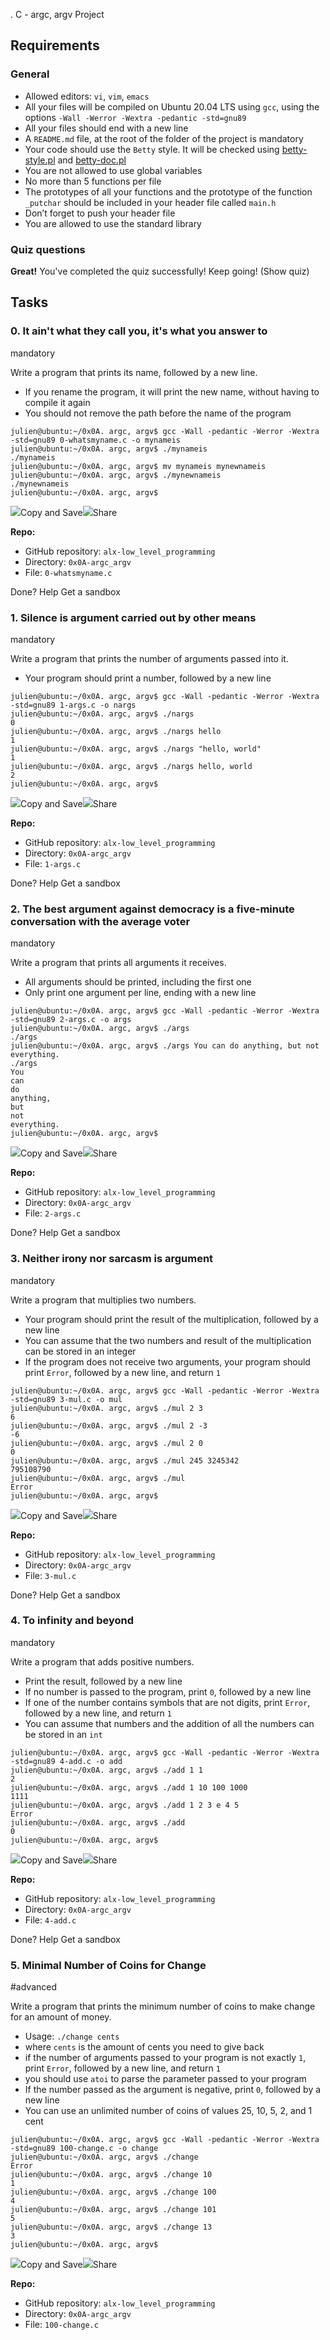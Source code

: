 . C - argc, argv Project


## Requirements

### General

-   Allowed editors:  `vi`,  `vim`,  `emacs`
-   All your files will be compiled on Ubuntu 20.04 LTS using  `gcc`, using the options  `-Wall -Werror -Wextra -pedantic -std=gnu89`
-   All your files should end with a new line
-   A  `README.md`  file, at the root of the folder of the project is mandatory
-   Your code should use the  `Betty`  style. It will be checked using  [betty-style.pl](https://github.com/holbertonschool/Betty/blob/master/betty-style.pl "betty-style.pl")  and  [betty-doc.pl](https://github.com/holbertonschool/Betty/blob/master/betty-doc.pl "betty-doc.pl")
-   You are not allowed to use global variables
-   No more than 5 functions per file
-   The prototypes of all your functions and the prototype of the function  `_putchar`  should be included in your header file called  `main.h`
-   Don’t forget to push your header file
-   You are allowed to use the standard library

### Quiz questions

**Great!**  You've completed the quiz successfully! Keep going!  (Show quiz)

## Tasks

### 0. It ain't what they call you, it's what you answer to

mandatory

Write a program that prints its name, followed by a new line.

-   If you rename the program, it will print the new name, without having to compile it again
-   You should not remove the path before the name of the program

```
julien@ubuntu:~/0x0A. argc, argv$ gcc -Wall -pedantic -Werror -Wextra -std=gnu89 0-whatsmyname.c -o mynameis
julien@ubuntu:~/0x0A. argc, argv$ ./mynameis 
./mynameis
julien@ubuntu:~/0x0A. argc, argv$ mv mynameis mynewnameis
julien@ubuntu:~/0x0A. argc, argv$ ./mynewnameis 
./mynewnameis
julien@ubuntu:~/0x0A. argc, argv$ 

```

![](https://storage.googleapis.com/pieces-web-extensions-cdn/pieces.png)Copy and Save![](https://storage.googleapis.com/pieces-web-extensions-cdn/link.png)Share

**Repo:**

-   GitHub repository:  `alx-low_level_programming`
-   Directory:  `0x0A-argc_argv`
-   File:  `0-whatsmyname.c`

Done?  Help  Get a sandbox

### 1. Silence is argument carried out by other means

mandatory

Write a program that prints the number of arguments passed into it.

-   Your program should print a number, followed by a new line

```
julien@ubuntu:~/0x0A. argc, argv$ gcc -Wall -pedantic -Werror -Wextra -std=gnu89 1-args.c -o nargs
julien@ubuntu:~/0x0A. argc, argv$ ./nargs 
0
julien@ubuntu:~/0x0A. argc, argv$ ./nargs hello
1
julien@ubuntu:~/0x0A. argc, argv$ ./nargs "hello, world"
1
julien@ubuntu:~/0x0A. argc, argv$ ./nargs hello, world
2
julien@ubuntu:~/0x0A. argc, argv$ 

```

![](https://storage.googleapis.com/pieces-web-extensions-cdn/pieces.png)Copy and Save![](https://storage.googleapis.com/pieces-web-extensions-cdn/link.png)Share

**Repo:**

-   GitHub repository:  `alx-low_level_programming`
-   Directory:  `0x0A-argc_argv`
-   File:  `1-args.c`

Done?  Help  Get a sandbox

### 2. The best argument against democracy is a five-minute conversation with the average voter

mandatory

Write a program that prints all arguments it receives.

-   All arguments should be printed, including the first one
-   Only print one argument per line, ending with a new line

```
julien@ubuntu:~/0x0A. argc, argv$ gcc -Wall -pedantic -Werror -Wextra -std=gnu89 2-args.c -o args
julien@ubuntu:~/0x0A. argc, argv$ ./args 
./args
julien@ubuntu:~/0x0A. argc, argv$ ./args You can do anything, but not everything.
./args
You
can
do
anything,
but
not
everything.
julien@ubuntu:~/0x0A. argc, argv$ 

```

![](https://storage.googleapis.com/pieces-web-extensions-cdn/pieces.png)Copy and Save![](https://storage.googleapis.com/pieces-web-extensions-cdn/link.png)Share

**Repo:**

-   GitHub repository:  `alx-low_level_programming`
-   Directory:  `0x0A-argc_argv`
-   File:  `2-args.c`

Done?  Help  Get a sandbox

### 3. Neither irony nor sarcasm is argument

mandatory

Write a program that multiplies two numbers.

-   Your program should print the result of the multiplication, followed by a new line
-   You can assume that the two numbers and result of the multiplication can be stored in an integer
-   If the program does not receive two arguments, your program should print  `Error`, followed by a new line, and return  `1`

```
julien@ubuntu:~/0x0A. argc, argv$ gcc -Wall -pedantic -Werror -Wextra -std=gnu89 3-mul.c -o mul
julien@ubuntu:~/0x0A. argc, argv$ ./mul 2 3
6
julien@ubuntu:~/0x0A. argc, argv$ ./mul 2 -3
-6
julien@ubuntu:~/0x0A. argc, argv$ ./mul 2 0
0
julien@ubuntu:~/0x0A. argc, argv$ ./mul 245 3245342
795108790
julien@ubuntu:~/0x0A. argc, argv$ ./mul
Error
julien@ubuntu:~/0x0A. argc, argv$ 

```

![](https://storage.googleapis.com/pieces-web-extensions-cdn/pieces.png)Copy and Save![](https://storage.googleapis.com/pieces-web-extensions-cdn/link.png)Share

**Repo:**

-   GitHub repository:  `alx-low_level_programming`
-   Directory:  `0x0A-argc_argv`
-   File:  `3-mul.c`

Done?  Help  Get a sandbox

### 4. To infinity and beyond

mandatory

Write a program that adds positive numbers.

-   Print the result, followed by a new line
-   If no number is passed to the program, print  `0`, followed by a new line
-   If one of the number contains symbols that are not digits, print  `Error`, followed by a new line, and return  `1`
-   You can assume that numbers and the addition of all the numbers can be stored in an  `int`

```
julien@ubuntu:~/0x0A. argc, argv$ gcc -Wall -pedantic -Werror -Wextra -std=gnu89 4-add.c -o add
julien@ubuntu:~/0x0A. argc, argv$ ./add 1 1
2
julien@ubuntu:~/0x0A. argc, argv$ ./add 1 10 100 1000
1111
julien@ubuntu:~/0x0A. argc, argv$ ./add 1 2 3 e 4 5
Error
julien@ubuntu:~/0x0A. argc, argv$ ./add
0
julien@ubuntu:~/0x0A. argc, argv$ 

```

![](https://storage.googleapis.com/pieces-web-extensions-cdn/pieces.png)Copy and Save![](https://storage.googleapis.com/pieces-web-extensions-cdn/link.png)Share

**Repo:**

-   GitHub repository:  `alx-low_level_programming`
-   Directory:  `0x0A-argc_argv`
-   File:  `4-add.c`

Done?  Help  Get a sandbox

### 5. Minimal Number of Coins for Change

#advanced

Write a program that prints the minimum number of coins to make change for an amount of money.

-   Usage:  `./change cents`
-   where  `cents`  is the amount of cents you need to give back
-   if the number of arguments passed to your program is not exactly  `1`, print  `Error`, followed by a new line, and return  `1`
-   you should use  `atoi`  to parse the parameter passed to your program
-   If the number passed as the argument is negative, print  `0`, followed by a new line
-   You can use an unlimited number of coins of values 25, 10, 5, 2, and 1 cent

```
julien@ubuntu:~/0x0A. argc, argv$ gcc -Wall -pedantic -Werror -Wextra -std=gnu89 100-change.c -o change
julien@ubuntu:~/0x0A. argc, argv$ ./change 
Error
julien@ubuntu:~/0x0A. argc, argv$ ./change 10
1
julien@ubuntu:~/0x0A. argc, argv$ ./change 100
4
julien@ubuntu:~/0x0A. argc, argv$ ./change 101
5
julien@ubuntu:~/0x0A. argc, argv$ ./change 13
3
julien@ubuntu:~/0x0A. argc, argv$ 

```

![](https://storage.googleapis.com/pieces-web-extensions-cdn/pieces.png)Copy and Save![](https://storage.googleapis.com/pieces-web-extensions-cdn/link.png)Share

**Repo:**

-   GitHub repository:  `alx-low_level_programming`
-   Directory:  `0x0A-argc_argv`
-   File:  `100-change.c`
